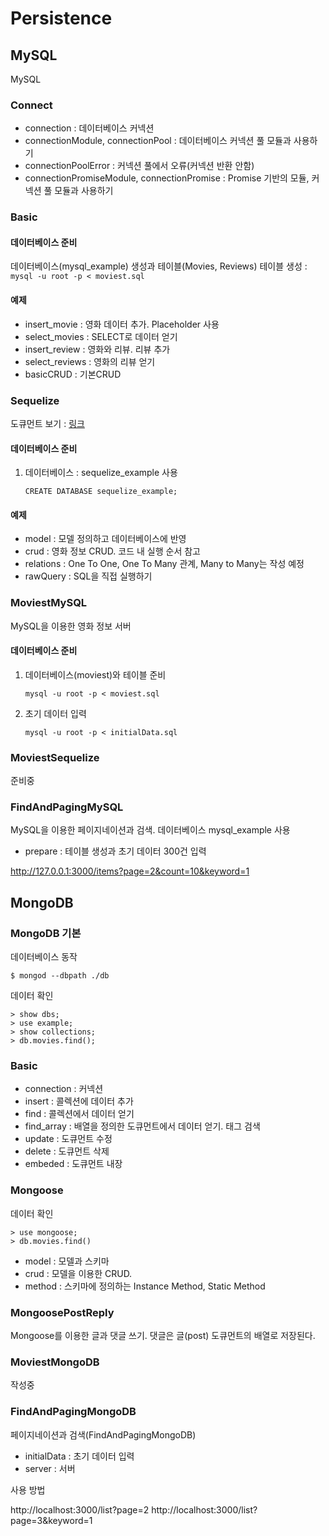 # Persistence

## MySQL
MySQL

### Connect

- connection : 데이터베이스 커넥션
- connectionModule, connectionPool : 데이터베이스 커넥션 풀 모듈과 사용하기
- connectionPoolError : 커넥션 풀에서 오류(커넥션 반환 안함)
- connectionPromiseModule, connectionPromise : Promise 기반의 모듈, 커넥션 풀 모듈과 사용하기

### Basic

#### 데이터베이스 준비

데이터베이스(mysql_example) 생성과 테이블(Movies,  Reviews) 테이블 생성 : `mysql -u root -p < moviest.sql`

#### 예제

- insert_movie : 영화 데이터 추가. Placeholder 사용 
- select_movies : SELECT로 데이터 얻기
- insert_review : 영화와 리뷰. 리뷰 추가
- select_reviews : 영화의 리뷰 얻기
- basicCRUD : 기본CRUD


### Sequelize

도큐먼트 보기 : [링크](http://docs.sequelizejs.com)

#### 데이터베이스 준비
1. 데이터베이스 : sequelize_example 사용

    `CREATE DATABASE sequelize_example;`

#### 예제
- model : 모델 정의하고 데이터베이스에 반영
- crud : 영화 정보 CRUD. 코드 내 실행 순서 참고
- relations : One To One, One To Many 관계, Many to Many는 작성 예정
- rawQuery : SQL을 직접 실행하기

### MoviestMySQL
MySQL을 이용한 영화 정보 서버

#### 데이터베이스 준비 

1. 데이터베이스(moviest)와 테이블 준비

    `mysql -u root -p < moviest.sql`
1. 초기 데이터 입력

    `mysql -u root -p < initialData.sql`

### MoviestSequelize
준비중


### FindAndPagingMySQL
MySQL을 이용한 페이지네이션과 검색. 데이터베이스 mysql_example 사용

- prepare : 테이블 생성과 초기 데이터 300건 입력

http://127.0.0.1:3000/items?page=2&count=10&keyword=1

## MongoDB

### MongoDB 기본

데이터베이스 동작

`$ mongod --dbpath ./db`

데이터 확인

```` 
> show dbs;
> use example;
> show collections;
> db.movies.find();
````

### Basic

- connection : 커넥션
- insert : 콜렉션에 데이터 추가
- find : 콜렉션에서 데이터 얻기
- find_array : 배열을 정의한 도큐먼트에서 데이터 얻기. 태그 검색
- update : 도큐먼트 수정
- delete : 도큐먼트 삭제
- embeded : 도큐먼트 내장


### Mongoose

데이터 확인
````
> use mongoose;
> db.movies.find()
````

- model : 모델과 스키마
- crud : 모델을 이용한 CRUD. 
- method : 스키마에 정의하는 Instance Method, Static Method


### MongoosePostReply

Mongoose를 이용한 글과 댓글 쓰기. 댓글은 글(post) 도큐먼트의 배열로 저장된다.

### MoviestMongoDB

작성중


### FindAndPagingMongoDB

페이지네이션과 검색(FindAndPagingMongoDB)

- initialData : 초기 데이터 입력
- server : 서버

사용 방법

http://localhost:3000/list?page=2
http://localhost:3000/list?page=3&keyword=1
